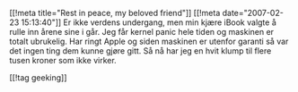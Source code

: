 [[!meta  title="Rest in peace, my beloved friend"]]
[[!meta  date="2007-02-23 15:13:40"]]
Er ikke verdens undergang, men min kjære iBook valgte å rulle inn årene sine i går. Jeg får kernel panic hele tiden og maskinen er totalt ubrukelig. Har ringt Apple og siden maskinen er utenfor garanti så var det ingen ting dem kunne gjøre gitt. Så nå har jeg en hvit klump til flere tusen kroner som ikke virker.

[[!tag  geeking]]